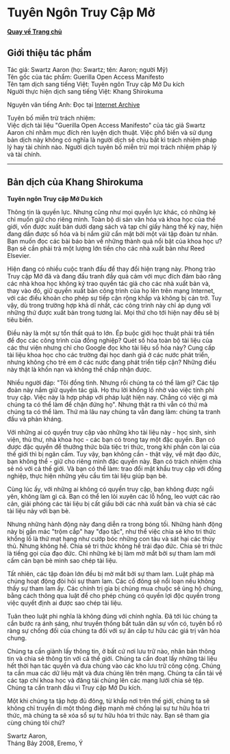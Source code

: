 # Tuyên Ngôn Truy Cập Mở

**[Quay về Trang chủ](https://khangshirokuma.github.io/)**

## Giới thiệu tác phẩm
Tác giả: Swartz Aaron (họ: Swartz; tên: Aaron; người Mỹ)  
Tên gốc của tác phẩm: Guerilla Open Access Manifesto  
Tên tạm dịch sang tiếng Việt: Tuyên ngôn Truy cập Mở Du kích  
Người thực hiện dịch sang tiếng Việt: Khang Shirokuma  

Nguyên văn tiếng Anh: Đọc tại [Internet Archive](https://archive.org/details/GuerillaOpenAccessManifesto)

Tuyên bố miễn trừ trách nhiệm:  
Việc dịch tài liệu "Guerilla Open Access Manifesto" của tác giả Swartz Aaron chỉ nhằm mục đích rèn luyện dịch thuật. Việc phổ biến và sử dụng bản dịch này không có nghĩa là người dịch sẽ chịu bất kì trách nhiệm pháp lý hay tài chính nào. Người dịch tuyên bố miễn trừ mọi trách nhiệm pháp lý và tài chính.

---
## Bản dịch của Khang Shirokuma

**Tuyên ngôn Truy cập Mở Du kích**

Thông tin là quyền lực. Nhưng cũng như mọi quyền lực khác, có những kẻ chỉ muốn giữ cho riêng mình. Toàn bộ di sản văn hóa và khoa học của thế giới, vốn được xuất bản dưới dạng sách và tạp chí giấy hàng thế kỷ nay, hiện đang dần được số hóa và bị nắm giữ cẩn mật bởi một vài tập đoàn tư nhân. Bạn muốn đọc các bài báo bàn về những thành quả nổi bật của khoa học ư? Bạn sẽ cần phải trả một lượng lớn tiền cho các nhà xuất bản như Reed Elsevier.

Hiện đang có nhiều cuộc tranh đấu để thay đổi hiện trạng này. Phong trào Truy cập Mở đã và đang đấu tranh đầy quả cảm với mục đích đảm bảo rằng các nhà khoa học không ký trao quyền tác giả cho các nhà xuất bản và, thay vào đó, giữ quyền xuất bản công trình của họ lên trên mạng Internet, với các điều khoản cho phép sự tiếp cận rộng khắp và không bị cản trở. Tuy vậy, dù trong trường hợp khả dĩ nhất, các công trình này chỉ áp dụng với những thứ được xuất bản trong tương lai. Mọi thứ cho tới hiện nay đều sẽ bị tiêu biến.

Điều này là một sự tổn thất quá to lớn. Ép buộc giới học thuật phải trả tiền để đọc các công trình của đồng nghiệp? Quét số hóa toàn bộ tài liệu của các thư viện nhưng chỉ cho Google đọc kho tài liệu số hóa này? Cung cấp tài liệu khoa học cho các trường đại học danh giá ở các nước phát triển, nhưng không cho trẻ em ở các nước đang phát triển tiếp cận? Những điều này thật là khốn nạn và không thể chấp nhận được.

Nhiều người đáp: "Tôi đồng tình. Nhưng rồi chúng ta có thể làm gì? Các tập đoàn này nắm giữ quyền tác giả. Họ thu lời khổng lồ nhờ vào việc tính phí truy cập. Việc này là hợp pháp với pháp luật hiện nay. Chẳng có việc gì mà chúng ta có thể làm để chặn đứng họ". Nhưng thật ra thì vẫn có thứ mà chúng ta có thể làm. Thứ mà lâu nay chúng ta vẫn đang làm: chúng ta tranh đấu và phản kháng.

Với những ai có quyền truy cập vào những kho tài liệu này - học sinh, sinh viện, thủ thư, nhà khoa học - các bạn có trong tay một đặc quyền. Bạn có được đặc quyền để thưởng thức bữa tiệc tri thức, trong khi phần còn lại của thế giới thì bị ngăn cấm. Tuy vậy, bạn không cần - thật vậy, về mặt đạo đức, bạn không thể - giữ cho riêng mình đặc quyền này. Bạn có trách nhiệm chia sẻ nó với cả thế giới. Và bạn có thể làm: trao đổi mật khẩu truy cập với đồng nghiệp, thực hiện những yêu cầu tìm tài liệu giúp bạn bè.

Cùng lúc ấy, với những ai không có quyền truy cập, bạn không được ngồi yên, không làm gì cả. Bạn có thể len lỏi xuyên các lỗ hổng, leo vượt các rào cản, giải phóng các tài liệu bị cất giấu bởi các nhà xuất bản và chia sẻ các tài liệu này với bạn bè.

Nhưng những hành động này đang diễn ra trong bóng tối. Những hành động này bị gắn mác "trộm cắp" hay "đạo tặc", như thể việc chia sẻ kho tri thức khổng lồ là thứ mạt hạng như cướp bóc những con tàu và sát hại các thủy thủ. Nhưng không hề. Chia sẻ tri thức không hề trái đạo đức. Chia sẻ tri thức là tiếng gọi của đạo đức. Chỉ những kẻ bị làm mờ mắt bởi sự tham lam mới cấm cản bạn bè mình sao chép tài liệu.

Tất nhiên, các tập đoàn lớn đều bị mờ mắt bởi sự tham lam. Luật pháp mà chúng hoạt động đòi hỏi sự tham lam. Các cổ đông sẽ nổi loạn nếu không thấy sự tham lam ấy. Các chính trị gia bị chúng mua chuộc sẽ ủng hộ chúng, bằng cách thông qua luật để cho phép chúng có quyền lợi độc quyền trong việc quyết định ai được sao chép tài liệu.

Tuân theo luật phi nghĩa là không đúng với chính nghĩa. Đã tới lúc chúng ta cần bước ra ánh sáng, như truyền thống bất tuân dân sự vốn có, tuyên bố rõ ràng sự chống đối của chúng ta đối với sự ăn cắp tư hữu các giá trị văn hóa chung.

Chúng ta cần giành lấy thông tin, ở bất cứ nơi lưu trữ nào, nhân bản thông tin và chia sẻ thông tin với cả thế giới. Chúng ta cần đoạt lấy những tài liệu hết thời hạn tác quyền và đưa chúng vào các kho lưu trữ công cộng. Chúng ta cần mua các dữ liệu mật và đưa chúng lên trên mạng. Chúng ta cần tải về các tạp chí khoa học và đăng tải chúng lên các mạng lưới chia sẻ tệp. Chúng ta cần tranh đầu vì Truy cập Mở Du kích.

Một khi chúng ta tập hợp đủ đông, từ khắp nơi trên thế giới, chúng ta sẽ không chỉ truyền đi một thông điệp mạnh mẽ chống lại sự tư hữu hóa tri thức, mà chúng ta sẽ xóa sổ sự tư hữu hóa tri thức này. Bạn sẽ tham gia cùng chúng tôi chứ?

Swartz Aaron,  
Tháng Bảy 2008, Eremo, Ý
